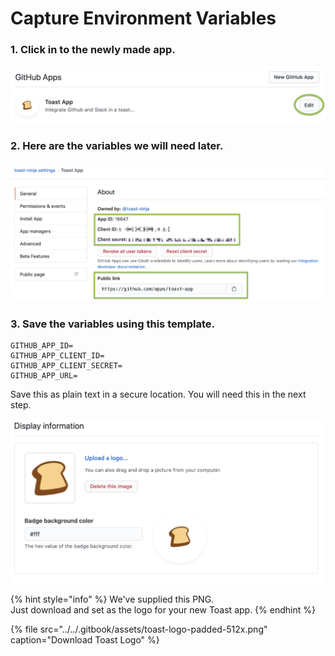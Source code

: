 # Capture Environment Variables

### 1. Click in to the newly made app.

![Don&apos;t worry about the Toast icon. We&apos;ll set it in a later step.](../../.gitbook/assets/image.png)

### 2. Here are the variables we will need later.

![](../../.gitbook/assets/image%20%2815%29.png)

### 3. Save the variables using this template.

```text
GITHUB_APP_ID=
GITHUB_APP_CLIENT_ID=
GITHUB_APP_CLIENT_SECRET=
GITHUB_APP_URL=
```

Save this as plain text in a secure location. You will need this in the next step.

![](../../.gitbook/assets/image%20%2812%29.png)

{% hint style="info" %}
We've supplied this PNG.  
Just download and set as the logo for your new Toast app.
{% endhint %}

{% file src="../../.gitbook/assets/toast-logo-padded-512x.png" caption="Download Toast Logo" %}

